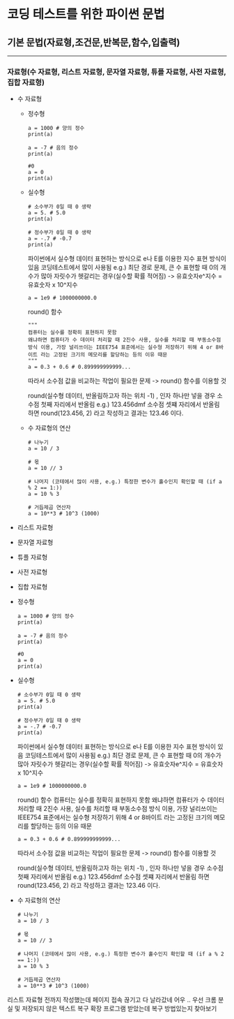 # 코딩 테스트를 위한 파이썬 문법


## 기본 문법(자료형,조건문,반복문,함수,입출력)
---
### 자료형(수 자료형, 리스트 자료형, 문자열 자료형, 튜플 자료형, 사전 자료형, 집합 자료형)
- 수 자료형  
  - 정수형
    ```
    a = 1000 # 양의 정수
    print(a)

    a = -7 # 음의 정수
    print(a)

    #0
    a = 0
    print(a)
    ```
  - 실수형
    ```
    # 소수부가 0일 때 0 생략
    a = 5. # 5.0
    print(a)

    # 정수부가 0일 때 0 생략
    a = -.7 # -0.7
    print(a)
    ```
    파이썬에서 실수형 데이터 표현하는 방식으로 e나 E를 이용한 지수 표현 방식이 있음
    코딩테스트에서 많이 사용됨
    e.g.) 최단 경로 문제, 큰 수 표현할 때 0의 개수가 많아 자릿수가 헷갈리는 경우(실수할 확률 적어짐)
    -> 유효숫자e^지수 = 유효숫자 x 10^지수
    ```
    a = 1e9 # 1000000000.0
    ```
    round() 함수
      ```
      """
      컴퓨터는 실수를 정확히 표현하지 못함
      왜냐하면 컴퓨터가 수 데이터 처리할 때 2진수 사용, 실수를 처리할 때 부동소수점 방식 이용, 가장 널리쓰이는 IEEE754 표준에서는 실수형 저장하기 위해 4 or 8바이트 라는 고정된 크기의 메모리를 할당하는 등의 이유 때문
      """
      a = 0.3 + 0.6 # 0.899999999999...
      ```
      따라서 소수점 값을 비교하는 작업이 필요한 문제 -> round() 함수를 이용할 것

      round(실수형 데이터, 반올림하고자 하는 위치 -1) , 인자 하나만 넣을 경우 소수점 첫째 자리에서 반올림
      e.g.) 123.456dmf 소수점 셋쨰 자리에서 반올림 하면 round(123.456, 2) 라고 작성하고 결과는 123.46 이다.

  - 수 자료형의 연산
    ```
    # 나누기
    a = 10 / 3

    # 몫
    a = 10 // 3

    # 나머지 (코테에서 많이 사용, e.g.) 특정한 변수가 홀수인지 확인할 때 (if a % 2 == 1:))
    a = 10 % 3

    # 거듭제곱 연산자
    a = 10**3 # 10^3 (1000)
    ```
- 리스트 자료형
- 문자열 자료형
- 튜플 자료형
- 사전 자료형
- 집합 자료형

- 정수형
  ```
  a = 1000 # 양의 정수
  print(a)

  a = -7 # 음의 정수
  print(a)

  #0
  a = 0
  print(a)
  ```
- 실수형
  ```
  # 소수부가 0일 때 0 생략
  a = 5. # 5.0
  print(a)

  # 정수부가 0일 때 0 생략
  a = -.7 # -0.7
  print(a)
  ```
  파이썬에서 실수형 데이터 표현하는 방식으로 e나 E를 이용한 지수 표현 방식이 있음
  코딩테스트에서 많이 사용됨
  e.g.) 최단 경로 문제, 큰 수 표현할 때 0의 개수가 많아 자릿수가 헷갈리는 경우(실수할 확률 적어짐)
  -> 유효숫자e^지수 = 유효숫자 x 10^지수
  ```
  a = 1e9 # 1000000000.0
  ```
  round() 함수
  컴퓨터는 실수를 정확히 표현하지 못함
    왜냐하면 컴퓨터가 수 데이터 처리할 때 2진수 사용, 실수를 처리할 때 부동소수점 방식 이용, 가장 널리쓰이는 IEEE754 표준에서는 실수형 저장하기 위해 4 or 8바이트 라는 고정된 크기의 메모리를 할당하는 등의 이유 때문
    ```
    a = 0.3 + 0.6 # 0.899999999999...
    ```
    따라서 소수점 값을 비교하는 작업이 필요한 문제 -> round() 함수를 이용할 것
    
    round(실수형 데이터, 반올림하고자 하는 위치 -1) , 인자 하나만 넣을 경우 소수점 첫째 자리에서 반올림
    e.g.) 123.456dmf 소수점 셋쨰 자리에서 반올림 하면 round(123.456, 2) 라고 작성하고 결과는 123.46 이다.
    
- 수 자료형의 연산
  ```
  # 나누기
  a = 10 / 3
  
  # 몫
  a = 10 // 3
  
  # 나머지 (코테에서 많이 사용, e.g.) 특정한 변수가 홀수인지 확인할 때 (if a % 2 == 1:))
  a = 10 % 3
  
  # 거듭제곱 연산자
  a = 10**3 # 10^3 (1000)
  ```

리스트 자료형 전까지 작성했는데 페이지 접속 끊기고 다 날라갔네 어우 ..
우선 크롬 분실 및 저장되지 않은 텍스트 복구 확장 프로그램 받았는데 복구 방법있는지 찾아보기
